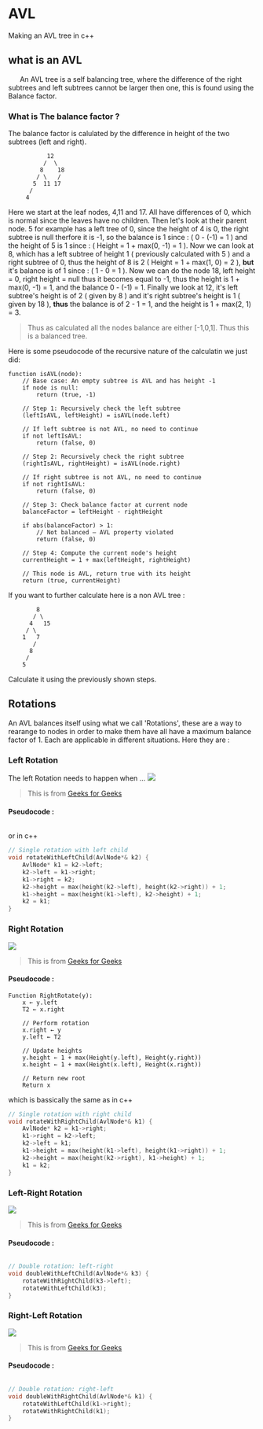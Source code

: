 # AVL
Making an AVL tree in c++

## what is an AVL 
&nbsp;&nbsp;&nbsp;&nbsp;&nbsp;&nbsp;An AVL tree is a self balancing tree, where the difference of the right subtrees and left subtrees cannot be larger then one, this is found using the Balance factor.
### What is The balance factor ?
The balance factor is calulated by the difference in height of the two subtrees (left and right).
```
           12
          /  \
         8    18
        / \   /
       5  11 17
      /
     4
```
Here we start at the leaf nodes, 4,11 and 17. All have differences of 0, which is normal since the leaves have no children. Then let's look at their parent node. 
5 for example has a left tree of 0, since the height of 4 is 0, the right subtree is null therfore it is -1, so the balance is 1 since : ( 0 - (-1) = 1 ) and the height of 5 is 1 since : ( Height = 1 + max(0, -1) = 1 ). Now we can look at 8, which has a left subtree of height 1 ( previously calculated with 5 ) and a right subtree of 0, thus the height of 8 is 2 ( Height = 1 + max(1, 0) = 2 ), **but** it's balance is of 1 since : ( 1 - 0 = 1 ).
Now we can do the node 18, left height = 0, right height = null thus it becomes equal to -1, thus the height is 1 + max(0, -1) = 1, and the balance  0 - (-1) = 1. Finally we look at 12, it's left subtree's height is of 2 ( given by 8 ) and it's right subtree's height is 1 ( given by 18 ), **__thus__** the balance is of 2 - 1 = 1, and the height is 1 + max(2, 1) = 3.
> Thus as calculated all the nodes balance are either [-1,0,1]. Thus this is a balanced tree.

Here is some pseudocode of the recursive nature of the calculatin we just did: 
```
function isAVL(node):
    // Base case: An empty subtree is AVL and has height -1
    if node is null:
        return (true, -1)

    // Step 1: Recursively check the left subtree
    (leftIsAVL, leftHeight) = isAVL(node.left)

    // If left subtree is not AVL, no need to continue
    if not leftIsAVL:
        return (false, 0)

    // Step 2: Recursively check the right subtree
    (rightIsAVL, rightHeight) = isAVL(node.right)

    // If right subtree is not AVL, no need to continue
    if not rightIsAVL:
        return (false, 0)

    // Step 3: Check balance factor at current node
    balanceFactor = leftHeight - rightHeight

    if abs(balanceFactor) > 1:
        // Not balanced — AVL property violated
        return (false, 0)

    // Step 4: Compute the current node's height
    currentHeight = 1 + max(leftHeight, rightHeight)

    // This node is AVL, return true with its height
    return (true, currentHeight)
```
If you want to further calculate here is a non AVL tree :
```
        8
       / \
      4   15
     / \
    1   7
       /
      8
     /
    5
```

Calculate it using the previously shown steps.
## Rotations 
An AVL balances itself using what we call 'Rotations', these are a way to rearange to nodes in order to make them have all have a maximum balance factor of 1. Each are applicable in different situations. Here they are :
### Left Rotation
The left Rotation needs to happen when ...
![](Documents/Left-Rotation.png)
> This is from [Geeks for Geeks](https://www.geeksforgeeks.org/introduction-to-avl-tree/)
#### Pseudocode : 
```

```
or in c++ 
```c++
// Single rotation with left child
void rotateWithLeftChild(AvlNode*& k2) {
    AvlNode* k1 = k2->left;
    k2->left = k1->right;
    k1->right = k2;
    k2->height = max(height(k2->left), height(k2->right)) + 1;
    k1->height = max(height(k1->left), k2->height) + 1;
    k2 = k1;
}
```

### Right Rotation

![](Documents/Right-Rotation.jpg)
> This is from [Geeks for Geeks](https://www.geeksforgeeks.org/introduction-to-avl-tree/)
#### Pseudocode : 
```
Function RightRotate(y):
    x ← y.left
    T2 ← x.right

    // Perform rotation
    x.right ← y
    y.left ← T2

    // Update heights
    y.height ← 1 + max(Height(y.left), Height(y.right))
    x.height ← 1 + max(Height(x.left), Height(x.right))

    // Return new root
    Return x
```
which is bassically the same as in c++
```c++
// Single rotation with right child
void rotateWithRightChild(AvlNode*& k1) {
    AvlNode* k2 = k1->right;
    k1->right = k2->left;
    k2->left = k1;
    k1->height = max(height(k1->left), height(k1->right)) + 1;
    k2->height = max(height(k2->right), k1->height) + 1;
    k1 = k2;
}
```
### Left-Right Rotation

![](Documents/Left-Right-Rotation.png)
> This is from [Geeks for Geeks](https://www.geeksforgeeks.org/introduction-to-avl-tree/)
#### Pseudocode : 
```

```

```c++
// Double rotation: left-right
void doubleWithLeftChild(AvlNode*& k3) {
    rotateWithRightChild(k3->left);
    rotateWithLeftChild(k3);
}
```

### Right-Left Rotation

![](Documents/Right-left-Rotation.png)
> This is from [Geeks for Geeks](https://www.geeksforgeeks.org/introduction-to-avl-tree/)
#### Pseudocode : 
```
```

```c++
// Double rotation: right-left
void doubleWithRightChild(AvlNode*& k1) {
    rotateWithLeftChild(k1->right);
    rotateWithRightChild(k1);
}
```
